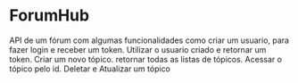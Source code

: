 # ForumHub


API de um fórum com algumas funcionalidades como criar um usuario, para fazer login e receber um token. Utilizar  o usuario criado e retornar um token. Criar um novo tópico. retornar todas as listas de tópicos. Acessar o tópico pelo id. Deletar e Atualizar um tópico
